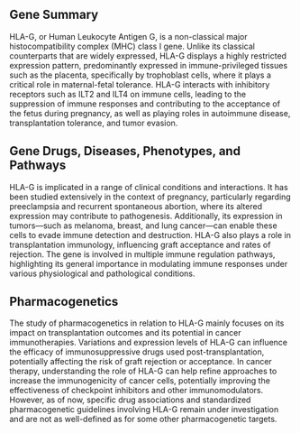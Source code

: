 ## Gene Summary
HLA-G, or Human Leukocyte Antigen G, is a non-classical major histocompatibility complex (MHC) class I gene. Unlike its classical counterparts that are widely expressed, HLA-G displays a highly restricted expression pattern, predominantly expressed in immune-privileged tissues such as the placenta, specifically by trophoblast cells, where it plays a critical role in maternal-fetal tolerance. HLA-G interacts with inhibitory receptors such as ILT2 and ILT4 on immune cells, leading to the suppression of immune responses and contributing to the acceptance of the fetus during pregnancy, as well as playing roles in autoimmune disease, transplantation tolerance, and tumor evasion.

## Gene Drugs, Diseases, Phenotypes, and Pathways
HLA-G is implicated in a range of clinical conditions and interactions. It has been studied extensively in the context of pregnancy, particularly regarding preeclampsia and recurrent spontaneous abortion, where its altered expression may contribute to pathogenesis. Additionally, its expression in tumors—such as melanoma, breast, and lung cancer—can enable these cells to evade immune detection and destruction. HLA-G also plays a role in transplantation immunology, influencing graft acceptance and rates of rejection. The gene is involved in multiple immune regulation pathways, highlighting its general importance in modulating immune responses under various physiological and pathological conditions.

## Pharmacogenetics
The study of pharmacogenetics in relation to HLA-G mainly focuses on its impact on transplantation outcomes and its potential in cancer immunotherapies. Variations and expression levels of HLA-G can influence the efficacy of immunosuppressive drugs used post-transplantation, potentially affecting the risk of graft rejection or acceptance. In cancer therapy, understanding the role of HLA-G can help refine approaches to increase the immunogenicity of cancer cells, potentially improving the effectiveness of checkpoint inhibitors and other immunomodulators. However, as of now, specific drug associations and standardized pharmacogenetic guidelines involving HLA-G remain under investigation and are not as well-defined as for some other pharmacogenetic targets.